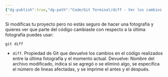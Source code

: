 ```yaml
---
{"dg-publish":true,"dg-path":"Code/Git Terminal/diff - Ver los cambios entre el proyecto actual y la última fotografía en Git.md","permalink":"/code/git-terminal/diff-ver-los-cambios-entre-el-proyecto-actual-y-la-ultima-fotografia-en-git/","created":"2024-03-27T16:18","updated":"2024-03-27T16:18"}
---
```


Si modificas tu proyecto pero no estás seguro de hacer una fotografía y quieres ver que parte del código cambiaste con respecto a la última fotografía puedes usar:
```shell
git diff
```
- `diff`. Propiedad de Git que devuelve los cambios en el código realizados entre la última fotografía y el momento actual. Devuelve: Nombre del archivo modificado, indica si se agregó o se eliminó algo, se especifica el número de lineas afectadas, y se imprime el antes y el después.